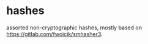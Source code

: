 # hashes

assorted non-cryptographic hashes, mostly based on
<https://gitlab.com/fwojcik/smhasher3>.
